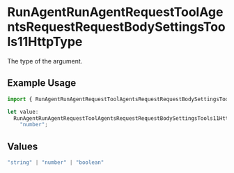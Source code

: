 # RunAgentRunAgentRequestToolAgentsRequestRequestBodySettingsTools11HttpType

The type of the argument.

## Example Usage

```typescript
import { RunAgentRunAgentRequestToolAgentsRequestRequestBodySettingsTools11HttpType } from "@orq-ai/node/models/operations";

let value:
  RunAgentRunAgentRequestToolAgentsRequestRequestBodySettingsTools11HttpType =
    "number";
```

## Values

```typescript
"string" | "number" | "boolean"
```
